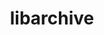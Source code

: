 ---
title: "libarchive"
layout: cache
categories: [package, develop]
meta: {"compilers": ["cce@18.0.0", "gcc@10.5.0", "gcc@11.1.0", "gcc@11.4.0", "gcc@12.4.0", "gcc@13.3.0", "gcc@7.5.0", "intel-oneapi-compilers@2024.1.0", "intel-oneapi-compilers@2025.1.0"], "num_specs": 108, "num_specs_by_stack": {"aws-pcluster-neoverse_v1": 9, "aws-pcluster-x86_64_v4": 18, "data-vis-sdk": 8, "developer-tools-aarch64-linux-gnu": 7, "developer-tools-x86_64_v3-linux-gnu": 7, "e4s": 14, "e4s-cray-rhel": 6, "e4s-neoverse-v2": 7, "e4s-oneapi": 18, "e4s-rocm-external": 7, "hep": 7, "radiuss": 7, "root": 108}, "oss": ["amzn2", "centos7", "rhel8", "ubuntu18.04", "ubuntu20.04", "ubuntu22.04"], "platforms": ["linux"], "stacks": ["aws-pcluster-neoverse_v1", "aws-pcluster-x86_64_v4", "data-vis-sdk", "developer-tools-aarch64-linux-gnu", "developer-tools-x86_64_v3-linux-gnu", "e4s", "e4s-cray-rhel", "e4s-neoverse-v2", "e4s-oneapi", "e4s-rocm-external", "hep", "radiuss", "root"], "targets": ["aarch64", "neoverse_v1", "neoverse_v2", "x86_64_v3", "x86_64_v4"], "versions": ["3.7.9"]}
spec_details: [{"compiler": "gcc@12.4.0", "hash": "223ijpo3xqlopwo7wady2zq7wz5f32jd", "os": "amzn2", "platform": "linux", "size": "-", "stacks": ["aws-pcluster-neoverse_v1", "root"], "target": "neoverse_v1", "variants": ["build_system=autotools", "compression:=bz2lib,lz4,lzma,lzo2,zlib,zstd", "crypto=openssl", "+iconv", "libs:=shared,static", "programs:=none", "xar=libxml2"], "versions": ["3.7.9"]}, {"compiler": "gcc@10.5.0", "hash": "2ocrg6ng77d5pmcrmeq7lzzcm6pm4l2p", "os": "centos7", "platform": "linux", "size": "-", "stacks": ["developer-tools-x86_64_v3-linux-gnu", "root"], "target": "x86_64_v3", "variants": ["build_system=autotools", "compression:=bz2lib,lz4,lzma,lzo2,zlib,zstd", "crypto=openssl", "~iconv", "libs:=shared,static", "programs:=none", "xar=libxml2"], "versions": ["3.7.9"]}, {"compiler": "intel-oneapi-compilers@2025.1.0", "hash": "45omjyb2mjpbkyu7wgw5aixz6737gfe6", "os": "ubuntu22.04", "platform": "linux", "size": "-", "stacks": ["e4s-oneapi", "root"], "target": "x86_64_v3", "variants": ["build_system=autotools", "compression:=bz2lib,lz4,lzma,lzo2,zlib,zstd", "crypto=openssl", "+iconv", "libs:=shared,static", "programs:=none", "xar=libxml2"], "versions": ["3.7.9"]}, {"compiler": "gcc@7.5.0", "hash": "4bewihf352naag4ddtjxelcmvtkcs3vb", "os": "ubuntu18.04", "platform": "linux", "size": "-", "stacks": ["radiuss", "root"], "target": "x86_64_v3", "variants": ["build_system=autotools", "compression:=bz2lib,lz4,lzma,lzo2,zlib,zstd", "crypto=openssl", "+iconv", "libs:=shared,static", "programs:=none", "xar=libxml2"], "versions": ["3.7.9"]}, {"compiler": "gcc@13.3.0", "hash": "4bf2sadjy4ilcbfaqnd4zcpafkrylxcd", "os": "rhel8", "platform": "linux", "size": "-", "stacks": ["developer-tools-aarch64-linux-gnu", "root"], "target": "aarch64", "variants": ["build_system=autotools", "compression:=bz2lib,lz4,lzma,lzo2,zlib,zstd", "crypto=openssl", "~iconv", "libs:=shared,static", "programs:=none", "xar=libxml2"], "versions": ["3.7.9"]}, {"compiler": "gcc@12.4.0", "hash": "4hdrmpwjlmvdlphhqfgyb7pcyuqzarwr", "os": "amzn2", "platform": "linux", "size": "-", "stacks": ["aws-pcluster-neoverse_v1", "root"], "target": "neoverse_v1", "variants": ["build_system=autotools", "compression:=bz2lib,lz4,lzma,lzo2,zlib,zstd", "crypto=openssl", "+iconv", "libs:=shared,static", "programs:=none", "xar=libxml2"], "versions": ["3.7.9"]}, {"compiler": "cce@18.0.0", "hash": "4qfec26bxfsvvinjhm6gsnnnqh2rriwo", "os": "rhel8", "platform": "linux", "size": "-", "stacks": ["e4s-cray-rhel", "root"], "target": "x86_64_v3", "variants": ["build_system=autotools", "compression:=bz2lib,lz4,lzma,lzo2,zlib,zstd", "crypto=openssl", "+iconv", "libs:=shared,static", "programs:=none", "xar=libxml2"], "versions": ["3.7.9"]}, {"compiler": "intel-oneapi-compilers@2025.1.0", "hash": "53f3a2wvcymbyoynrqtacemzeb6hsrur", "os": "ubuntu22.04", "platform": "linux", "size": "-", "stacks": ["e4s-oneapi", "root"], "target": "x86_64_v3", "variants": ["build_system=autotools", "compression:=bz2lib,lz4,lzma,lzo2,zlib,zstd", "crypto=openssl", "+iconv", "libs:=shared,static", "programs:=none", "xar=libxml2"], "versions": ["3.7.9"]}, {"compiler": "cce@18.0.0", "hash": "5toutft5pvuhwvtrlyb7hgilue5yh4nl", "os": "rhel8", "platform": "linux", "size": "-", "stacks": ["e4s-cray-rhel", "root"], "target": "x86_64_v3", "variants": ["build_system=autotools", "compression:=bz2lib,lz4,lzma,lzo2,zlib,zstd", "crypto=openssl", "+iconv", "libs:=shared,static", "programs:=none", "xar=libxml2"], "versions": ["3.7.9"]}, {"compiler": "intel-oneapi-compilers@2025.1.0", "hash": "6a7w7yfpv2tqavnd7tg5qxruqs3rxpkf", "os": "ubuntu22.04", "platform": "linux", "size": "-", "stacks": ["e4s-oneapi", "root"], "target": "x86_64_v3", "variants": ["build_system=autotools", "compression:=bz2lib,lz4,lzma,lzo2,zlib,zstd", "crypto=openssl", "+iconv", "libs:=shared,static", "programs:=none", "xar=libxml2"], "versions": ["3.7.9"]}, {"compiler": "gcc@11.1.0", "hash": "6ccmemhu2ilf2qg76nwwktgmxism5ita", "os": "ubuntu20.04", "platform": "linux", "size": "-", "stacks": ["data-vis-sdk", "root"], "target": "x86_64_v3", "variants": ["build_system=autotools", "compression:=bz2lib,lzma,zlib,zstd", "crypto=openssl", "+iconv", "libs:=shared,static", "programs:=none", "xar=expat"], "versions": ["3.7.9"]}, {"compiler": "gcc@11.4.0", "hash": "6do6bndnh7boulqozz62tusm36ftlrdm", "os": "ubuntu22.04", "platform": "linux", "size": "-", "stacks": ["e4s", "root"], "target": "x86_64_v3", "variants": ["build_system=autotools", "compression:=bz2lib,lz4,lzma,lzo2,zlib,zstd", "crypto=openssl", "+iconv", "libs:=shared,static", "programs:=none", "xar=libxml2"], "versions": ["3.7.9"]}, {"compiler": "gcc@13.3.0", "hash": "6guflyrid6ppya3mvb4xr6wftxvdxnbj", "os": "rhel8", "platform": "linux", "size": "-", "stacks": ["developer-tools-aarch64-linux-gnu", "root"], "target": "aarch64", "variants": ["build_system=autotools", "compression:=bz2lib,lz4,lzma,lzo2,zlib,zstd", "crypto=openssl", "~iconv", "libs:=shared,static", "programs:=none", "xar=libxml2"], "versions": ["3.7.9"]}, {"compiler": "intel-oneapi-compilers@2025.1.0", "hash": "6w7blxafmq4m6eaq2yljdmjfnf43vcsw", "os": "ubuntu22.04", "platform": "linux", "size": "-", "stacks": ["e4s-oneapi", "root"], "target": "x86_64_v3", "variants": ["build_system=autotools", "compression:=bz2lib,lz4,lzma,lzo2,zlib,zstd", "crypto=openssl", "+iconv", "libs:=shared,static", "programs:=none", "xar=libxml2"], "versions": ["3.7.9"]}, {"compiler": "gcc@7.5.0", "hash": "76qfjgxwcrksaxexm6wq2aksouuz4c2d", "os": "ubuntu18.04", "platform": "linux", "size": "-", "stacks": ["radiuss", "root"], "target": "x86_64_v3", "variants": ["build_system=autotools", "compression:=bz2lib,lz4,lzma,lzo2,zlib,zstd", "crypto=openssl", "+iconv", "libs:=shared,static", "programs:=none", "xar=libxml2"], "versions": ["3.7.9"]}, {"compiler": "gcc@11.4.0", "hash": "7scvid37xyxzggu2w3heqdtq5ui45erl", "os": "ubuntu22.04", "platform": "linux", "size": "-", "stacks": ["e4s-neoverse-v2", "root"], "target": "neoverse_v2", "variants": ["build_system=autotools", "compression:=bz2lib,lz4,lzma,lzo2,zlib,zstd", "crypto=openssl", "+iconv", "libs:=shared,static", "programs:=none", "xar=libxml2"], "versions": ["3.7.9"]}, {"compiler": "gcc@11.4.0", "hash": "7sy5x3pnxlgo7kx6h37mzrkvqn2kre52", "os": "ubuntu22.04", "platform": "linux", "size": "-", "stacks": ["e4s", "e4s-rocm-external", "root"], "target": "x86_64_v3", "variants": ["build_system=autotools", "compression:=bz2lib,lz4,lzma,lzo2,zlib,zstd", "crypto=openssl", "+iconv", "libs:=shared,static", "programs:=none", "xar=libxml2"], "versions": ["3.7.9"]}, {"compiler": "cce@18.0.0", "hash": "7tcxyy7mlc3nzfgmjert6cfqkq3zcpn4", "os": "rhel8", "platform": "linux", "size": "-", "stacks": ["e4s-cray-rhel", "root"], "target": "x86_64_v3", "variants": ["build_system=autotools", "compression:=bz2lib,lz4,lzma,lzo2,zlib,zstd", "crypto=openssl", "+iconv", "libs:=shared,static", "programs:=none", "xar=libxml2"], "versions": ["3.7.9"]}, {"compiler": "gcc@11.1.0", "hash": "7tjbubr3alq5dvuur3g5izbeq7uopq2f", "os": "ubuntu20.04", "platform": "linux", "size": "-", "stacks": ["data-vis-sdk", "root"], "target": "x86_64_v3", "variants": ["build_system=autotools", "compression:=bz2lib,lzma,zlib,zstd", "crypto=openssl", "+iconv", "libs:=shared,static", "programs:=none", "xar=expat"], "versions": ["3.7.9"]}, {"compiler": "intel-oneapi-compilers@2024.1.0", "hash": "7vx55ndn6v7u5lx67waf7fngsfyroimt", "os": "amzn2", "platform": "linux", "size": "-", "stacks": ["aws-pcluster-x86_64_v4", "root"], "target": "x86_64_v3", "variants": ["build_system=autotools", "compression:=bz2lib,lz4,lzma,lzo2,zlib,zstd", "crypto=openssl", "+iconv", "libs:=shared,static", "programs:=none", "xar=libxml2"], "versions": ["3.7.9"]}, {"compiler": "gcc@11.4.0", "hash": "a4oagvxkyvlpglxr5c73xelwimfmkhx2", "os": "ubuntu22.04", "platform": "linux", "size": "-", "stacks": ["hep", "root"], "target": "x86_64_v3", "variants": ["build_system=autotools", "compression:=bz2lib,lz4,lzma,lzo2,zlib,zstd", "crypto=openssl", "~iconv", "libs:=shared,static", "programs:=none", "xar=libxml2"], "versions": ["3.7.9"]}, {"compiler": "gcc@13.3.0", "hash": "akgagumids5cllkeucjsjcpjy7fpaphg", "os": "rhel8", "platform": "linux", "size": "-", "stacks": ["developer-tools-aarch64-linux-gnu", "root"], "target": "aarch64", "variants": ["build_system=autotools", "compression:=bz2lib,lz4,lzma,lzo2,zlib,zstd", "crypto=openssl", "~iconv", "libs:=shared,static", "programs:=none", "xar=libxml2"], "versions": ["3.7.9"]}, {"compiler": "gcc@11.4.0", "hash": "au65iqxbl4uxtjcykub7dtfv752stxvc", "os": "ubuntu22.04", "platform": "linux", "size": "-", "stacks": ["e4s-neoverse-v2", "root"], "target": "neoverse_v2", "variants": ["build_system=autotools", "compression:=bz2lib,lz4,lzma,lzo2,zlib,zstd", "crypto=openssl", "+iconv", "libs:=shared,static", "programs:=none", "xar=libxml2"], "versions": ["3.7.9"]}, {"compiler": "gcc@11.4.0", "hash": "aupu4dfsua2lx7jfk6e5cyujduv4lksa", "os": "ubuntu22.04", "platform": "linux", "size": "-", "stacks": ["e4s-neoverse-v2", "root"], "target": "neoverse_v2", "variants": ["build_system=autotools", "compression:=bz2lib,lz4,lzma,lzo2,zlib,zstd", "crypto=openssl", "+iconv", "libs:=shared,static", "programs:=none", "xar=libxml2"], "versions": ["3.7.9"]}, {"compiler": "gcc@11.4.0", "hash": "bewfrbhmjfz7zx7whx5ncekcrelqu4pq", "os": "ubuntu22.04", "platform": "linux", "size": "-", "stacks": ["e4s-neoverse-v2", "root"], "target": "neoverse_v2", "variants": ["build_system=autotools", "compression:=bz2lib,lz4,lzma,lzo2,zlib,zstd", "crypto=openssl", "+iconv", "libs:=shared,static", "programs:=none", "xar=libxml2"], "versions": ["3.7.9"]}, {"compiler": "gcc@7.5.0", "hash": "bfzolbvjfpz4jqf4b2iy523rafzl35kk", "os": "ubuntu18.04", "platform": "linux", "size": "-", "stacks": ["radiuss", "root"], "target": "x86_64_v3", "variants": ["build_system=autotools", "compression:=bz2lib,lz4,lzma,lzo2,zlib,zstd", "crypto=openssl", "+iconv", "libs:=shared,static", "programs:=none", "xar=libxml2"], "versions": ["3.7.9"]}, {"compiler": "intel-oneapi-compilers@2025.1.0", "hash": "bseh3mbbscltfmdzydjaklrkjcrmetkf", "os": "ubuntu22.04", "platform": "linux", "size": "-", "stacks": ["e4s-oneapi", "root"], "target": "x86_64_v3", "variants": ["build_system=autotools", "compression:=bz2lib,lz4,lzma,lzo2,zlib,zstd", "crypto=openssl", "+iconv", "libs:=shared,static", "programs:=none", "xar=libxml2"], "versions": ["3.7.9"]}, {"compiler": "gcc@11.4.0", "hash": "cdwmmm2dhmnhocbvt5p3au2kmmn6jh3v", "os": "ubuntu22.04", "platform": "linux", "size": "-", "stacks": ["e4s", "root"], "target": "x86_64_v3", "variants": ["build_system=autotools", "compression:=bz2lib,lz4,lzma,lzo2,zlib,zstd", "crypto=openssl", "+iconv", "libs:=shared,static", "programs:=none", "xar=libxml2"], "versions": ["3.7.9"]}, {"compiler": "gcc@12.4.0", "hash": "cfp36kddgm2huxe52puk3pj6ignglcsg", "os": "amzn2", "platform": "linux", "size": "-", "stacks": ["aws-pcluster-neoverse_v1", "root"], "target": "neoverse_v1", "variants": ["build_system=autotools", "compression:=bz2lib,lz4,lzma,lzo2,zlib,zstd", "crypto=openssl", "+iconv", "libs:=shared,static", "programs:=none", "xar=libxml2"], "versions": ["3.7.9"]}, {"compiler": "gcc@13.3.0", "hash": "cmxfkytaj2y7ryvvkbrqasypp6j7mxza", "os": "rhel8", "platform": "linux", "size": "-", "stacks": ["developer-tools-aarch64-linux-gnu", "root"], "target": "aarch64", "variants": ["build_system=autotools", "compression:=bz2lib,lz4,lzma,lzo2,zlib,zstd", "crypto=openssl", "~iconv", "libs:=shared,static", "programs:=none", "xar=libxml2"], "versions": ["3.7.9"]}, {"compiler": "gcc@10.5.0", "hash": "cpmfhc7za32755g5uudw25ekgm7odn73", "os": "centos7", "platform": "linux", "size": "-", "stacks": ["developer-tools-x86_64_v3-linux-gnu", "root"], "target": "x86_64_v3", "variants": ["build_system=autotools", "compression:=bz2lib,lz4,lzma,lzo2,zlib,zstd", "crypto=openssl", "~iconv", "libs:=shared,static", "programs:=none", "xar=libxml2"], "versions": ["3.7.9"]}, {"compiler": "gcc@11.4.0", "hash": "dp7auxp6l22hueirpdkbduophktnazte", "os": "ubuntu22.04", "platform": "linux", "size": "-", "stacks": ["e4s-neoverse-v2", "root"], "target": "neoverse_v2", "variants": ["build_system=autotools", "compression:=bz2lib,lz4,lzma,lzo2,zlib,zstd", "crypto=openssl", "+iconv", "libs:=shared,static", "programs:=none", "xar=libxml2"], "versions": ["3.7.9"]}, {"compiler": "gcc@11.4.0", "hash": "e6cznysv3vom6zmzfyqsmx2hpud7dsbu", "os": "ubuntu22.04", "platform": "linux", "size": "-", "stacks": ["e4s", "root"], "target": "x86_64_v3", "variants": ["build_system=autotools", "compression:=bz2lib,lz4,lzma,lzo2,zlib,zstd", "crypto=openssl", "+iconv", "libs:=shared,static", "programs:=none", "xar=libxml2"], "versions": ["3.7.9"]}, {"compiler": "intel-oneapi-compilers@2024.1.0", "hash": "eeubqs2m7metkbyu6x7nyn2xoukyor5x", "os": "amzn2", "platform": "linux", "size": "-", "stacks": ["aws-pcluster-x86_64_v4", "root"], "target": "x86_64_v4", "variants": ["build_system=autotools", "compression:=bz2lib,lz4,lzma,lzo2,zlib,zstd", "crypto=openssl", "+iconv", "libs:=shared,static", "programs:=none", "xar=libxml2"], "versions": ["3.7.9"]}, {"compiler": "intel-oneapi-compilers@2024.1.0", "hash": "ef7rxpuc3qecggqzt2trp353qh7nqxnm", "os": "amzn2", "platform": "linux", "size": "-", "stacks": ["aws-pcluster-x86_64_v4", "root"], "target": "x86_64_v3", "variants": ["build_system=autotools", "compression:=bz2lib,lz4,lzma,lzo2,zlib,zstd", "crypto=openssl", "+iconv", "libs:=shared,static", "programs:=none", "xar=libxml2"], "versions": ["3.7.9"]}, {"compiler": "gcc@12.4.0", "hash": "etzf6l2xzaoqf4h6ljj6bnuqrmr443e4", "os": "amzn2", "platform": "linux", "size": "-", "stacks": ["aws-pcluster-neoverse_v1", "root"], "target": "neoverse_v1", "variants": ["build_system=autotools", "compression:=bz2lib,lz4,lzma,lzo2,zlib,zstd", "crypto=openssl", "+iconv", "libs:=shared,static", "programs:=none", "xar=libxml2"], "versions": ["3.7.9"]}, {"compiler": "gcc@11.4.0", "hash": "fkb6pgedo62tjvu3bbv3fbzw54xh3lms", "os": "ubuntu22.04", "platform": "linux", "size": "-", "stacks": ["e4s", "e4s-rocm-external", "root"], "target": "x86_64_v3", "variants": ["build_system=autotools", "compression:=bz2lib,lz4,lzma,lzo2,zlib,zstd", "crypto=openssl", "+iconv", "libs:=shared,static", "programs:=none", "xar=libxml2"], "versions": ["3.7.9"]}, {"compiler": "intel-oneapi-compilers@2025.1.0", "hash": "formx3sywkp5bwahd6httzlc56ahrr7e", "os": "ubuntu22.04", "platform": "linux", "size": "-", "stacks": ["e4s-oneapi", "root"], "target": "x86_64_v3", "variants": ["build_system=autotools", "compression:=bz2lib,lz4,lzma,lzo2,zlib,zstd", "crypto=openssl", "+iconv", "libs:=shared,static", "programs:=none", "xar=libxml2"], "versions": ["3.7.9"]}, {"compiler": "gcc@11.4.0", "hash": "g3yvue2esqecpmypzhapk4vjlfh6taov", "os": "ubuntu22.04", "platform": "linux", "size": "-", "stacks": ["hep", "root"], "target": "x86_64_v3", "variants": ["build_system=autotools", "compression:=bz2lib,lz4,lzma,lzo2,zlib,zstd", "crypto=openssl", "~iconv", "libs:=shared,static", "programs:=none", "xar=libxml2"], "versions": ["3.7.9"]}, {"compiler": "intel-oneapi-compilers@2024.1.0", "hash": "gabcaioclypq5kfb7xitcuqa5t2m7cv6", "os": "amzn2", "platform": "linux", "size": "-", "stacks": ["aws-pcluster-x86_64_v4", "root"], "target": "x86_64_v3", "variants": ["build_system=autotools", "compression:=bz2lib,lz4,lzma,lzo2,zlib,zstd", "crypto=openssl", "+iconv", "libs:=shared,static", "programs:=none", "xar=libxml2"], "versions": ["3.7.9"]}, {"compiler": "cce@18.0.0", "hash": "gayyxk2yyzurh6oasv2oh2iyx3bys56r", "os": "rhel8", "platform": "linux", "size": "-", "stacks": ["e4s-cray-rhel", "root"], "target": "x86_64_v3", "variants": ["build_system=autotools", "compression:=bz2lib,lz4,lzma,lzo2,zlib,zstd", "crypto=openssl", "+iconv", "libs:=shared,static", "programs:=none", "xar=libxml2"], "versions": ["3.7.9"]}, {"compiler": "intel-oneapi-compilers@2025.1.0", "hash": "gdhxu243qwuwzjgqhc67lclf64svprd2", "os": "ubuntu22.04", "platform": "linux", "size": "-", "stacks": ["e4s-oneapi", "root"], "target": "x86_64_v3", "variants": ["build_system=autotools", "compression:=bz2lib,lz4,lzma,lzo2,zlib,zstd", "crypto=openssl", "+iconv", "libs:=shared,static", "programs:=none", "xar=libxml2"], "versions": ["3.7.9"]}, {"compiler": "gcc@11.4.0", "hash": "gfo7mjdm5vgaqli2wg777qcppqvj3rtb", "os": "ubuntu22.04", "platform": "linux", "size": "-", "stacks": ["e4s", "e4s-rocm-external", "root"], "target": "x86_64_v3", "variants": ["build_system=autotools", "compression:=bz2lib,lz4,lzma,lzo2,zlib,zstd", "crypto=openssl", "+iconv", "libs:=shared,static", "programs:=none", "xar=libxml2"], "versions": ["3.7.9"]}, {"compiler": "gcc@10.5.0", "hash": "gg745vwaa7xjz6vdcws47mgesttsgvhd", "os": "centos7", "platform": "linux", "size": "-", "stacks": ["developer-tools-x86_64_v3-linux-gnu", "root"], "target": "x86_64_v3", "variants": ["build_system=autotools", "compression:=bz2lib,lz4,lzma,lzo2,zlib,zstd", "crypto=openssl", "~iconv", "libs:=shared,static", "programs:=none", "xar=libxml2"], "versions": ["3.7.9"]}, {"compiler": "intel-oneapi-compilers@2025.1.0", "hash": "gjudznb3jrzzy7hgs6xz4f6zbkhui7o4", "os": "ubuntu22.04", "platform": "linux", "size": "-", "stacks": ["e4s-oneapi", "root"], "target": "x86_64_v3", "variants": ["build_system=autotools", "compression:=bz2lib,lz4,lzma,lzo2,zlib,zstd", "crypto=openssl", "+iconv", "libs:=shared,static", "programs:=none", "xar=libxml2"], "versions": ["3.7.9"]}, {"compiler": "intel-oneapi-compilers@2024.1.0", "hash": "hzt5k7xbdfdql7fmy6qjfarsvekfpmk7", "os": "amzn2", "platform": "linux", "size": "-", "stacks": ["aws-pcluster-x86_64_v4", "root"], "target": "x86_64_v4", "variants": ["build_system=autotools", "compression:=bz2lib,lz4,lzma,lzo2,zlib,zstd", "crypto=openssl", "+iconv", "libs:=shared,static", "programs:=none", "xar=libxml2"], "versions": ["3.7.9"]}, {"compiler": "gcc@11.4.0", "hash": "i2w4qg7lrxc6uewyahrq6nzppnwhkffo", "os": "ubuntu22.04", "platform": "linux", "size": "-", "stacks": ["hep", "root"], "target": "x86_64_v3", "variants": ["build_system=autotools", "compression:=bz2lib,lz4,lzma,lzo2,zlib,zstd", "crypto=openssl", "~iconv", "libs:=shared,static", "programs:=none", "xar=libxml2"], "versions": ["3.7.9"]}, {"compiler": "gcc@11.4.0", "hash": "ifwhkxusdc6dn4k5zlyq2zbusezyskpa", "os": "ubuntu22.04", "platform": "linux", "size": "-", "stacks": ["e4s-neoverse-v2", "root"], "target": "neoverse_v2", "variants": ["build_system=autotools", "compression:=bz2lib,lz4,lzma,lzo2,zlib,zstd", "crypto=openssl", "+iconv", "libs:=shared,static", "programs:=none", "xar=libxml2"], "versions": ["3.7.9"]}, {"compiler": "intel-oneapi-compilers@2025.1.0", "hash": "inpfnq66jmdho522dbphetsk3xcb72ys", "os": "ubuntu22.04", "platform": "linux", "size": "-", "stacks": ["e4s-oneapi", "root"], "target": "x86_64_v3", "variants": ["build_system=autotools", "compression:=bz2lib,lz4,lzma,lzo2,zlib,zstd", "crypto=openssl", "+iconv", "libs:=shared,static", "programs:=none", "xar=libxml2"], "versions": ["3.7.9"]}, {"compiler": "gcc@11.1.0", "hash": "ioluokxkvini4my2r24i5dqpwlqucahy", "os": "ubuntu20.04", "platform": "linux", "size": "-", "stacks": ["data-vis-sdk", "root"], "target": "x86_64_v3", "variants": ["build_system=autotools", "compression:=bz2lib,lz4,lzma,zlib,zstd", "crypto=openssl", "+iconv", "libs:=shared,static", "programs:=none", "xar=expat"], "versions": ["3.7.9"]}, {"compiler": "intel-oneapi-compilers@2024.1.0", "hash": "izme7t4vl6ygmhzy4j6wnrwcw73kpoga", "os": "amzn2", "platform": "linux", "size": "-", "stacks": ["aws-pcluster-x86_64_v4", "root"], "target": "x86_64_v3", "variants": ["build_system=autotools", "compression:=bz2lib,lz4,lzma,lzo2,zlib,zstd", "crypto=openssl", "+iconv", "libs:=shared,static", "programs:=none", "xar=libxml2"], "versions": ["3.7.9"]}, {"compiler": "gcc@10.5.0", "hash": "j3bc4llcrimyepgkzu3sm6b4tekqtzkb", "os": "centos7", "platform": "linux", "size": "-", "stacks": ["developer-tools-x86_64_v3-linux-gnu", "root"], "target": "x86_64_v3", "variants": ["build_system=autotools", "compression:=bz2lib,lz4,lzma,lzo2,zlib,zstd", "crypto=openssl", "~iconv", "libs:=shared,static", "programs:=none", "xar=libxml2"], "versions": ["3.7.9"]}, {"compiler": "gcc@11.4.0", "hash": "jbhljccxyx62525va7xgsa2agpgg65pl", "os": "ubuntu22.04", "platform": "linux", "size": "-", "stacks": ["hep", "root"], "target": "x86_64_v3", "variants": ["build_system=autotools", "compression:=bz2lib,lz4,lzma,lzo2,zlib,zstd", "crypto=openssl", "~iconv", "libs:=shared,static", "programs:=none", "xar=libxml2"], "versions": ["3.7.9"]}, {"compiler": "intel-oneapi-compilers@2024.1.0", "hash": "jdxpdteipj4zzs6jvbi3whivxe5vrc53", "os": "amzn2", "platform": "linux", "size": "-", "stacks": ["aws-pcluster-x86_64_v4", "root"], "target": "x86_64_v4", "variants": ["build_system=autotools", "compression:=bz2lib,lz4,lzma,lzo2,zlib,zstd", "crypto=openssl", "+iconv", "libs:=shared,static", "programs:=none", "xar=libxml2"], "versions": ["3.7.9"]}, {"compiler": "cce@18.0.0", "hash": "klm3i7jjym5ottbuo4l2lw35l4u7qzzn", "os": "rhel8", "platform": "linux", "size": "-", "stacks": ["e4s-cray-rhel", "root"], "target": "x86_64_v3", "variants": ["build_system=autotools", "compression:=bz2lib,lz4,lzma,lzo2,zlib,zstd", "crypto=openssl", "+iconv", "libs:=shared,static", "programs:=none", "xar=libxml2"], "versions": ["3.7.9"]}, {"compiler": "gcc@11.1.0", "hash": "ksrm53pp6fyxx62snfb5uv22z64nkaqh", "os": "ubuntu20.04", "platform": "linux", "size": "-", "stacks": ["data-vis-sdk", "root"], "target": "x86_64_v3", "variants": ["build_system=autotools", "compression:=bz2lib,lzma,zlib,zstd", "crypto=openssl", "+iconv", "libs:=shared,static", "programs:=none", "xar=expat"], "versions": ["3.7.9"]}, {"compiler": "gcc@11.4.0", "hash": "kxsxbbepoqgiz6hcz4isc4emq2r2crwj", "os": "ubuntu22.04", "platform": "linux", "size": "-", "stacks": ["e4s", "e4s-rocm-external", "root"], "target": "x86_64_v3", "variants": ["build_system=autotools", "compression:=bz2lib,lz4,lzma,lzo2,zlib,zstd", "crypto=openssl", "+iconv", "libs:=shared,static", "programs:=none", "xar=libxml2"], "versions": ["3.7.9"]}, {"compiler": "intel-oneapi-compilers@2025.1.0", "hash": "la4vldpi7ibwdoai423we7qtknbwbvuu", "os": "ubuntu22.04", "platform": "linux", "size": "-", "stacks": ["e4s-oneapi", "root"], "target": "x86_64_v3", "variants": ["build_system=autotools", "compression:=bz2lib,lz4,lzma,lzo2,zlib,zstd", "crypto=openssl", "+iconv", "libs:=shared,static", "programs:=none", "xar=libxml2"], "versions": ["3.7.9"]}, {"compiler": "intel-oneapi-compilers@2025.1.0", "hash": "lbipq5f4cg2nl7noikeusgmostp2jt7m", "os": "ubuntu22.04", "platform": "linux", "size": "-", "stacks": ["e4s-oneapi", "root"], "target": "x86_64_v3", "variants": ["build_system=autotools", "compression:=bz2lib,lz4,lzma,lzo2,zlib,zstd", "crypto=openssl", "+iconv", "libs:=shared,static", "programs:=none", "xar=libxml2"], "versions": ["3.7.9"]}, {"compiler": "gcc@11.4.0", "hash": "ldcoxjbb5deohnlnly4kwkjyz4fan7vo", "os": "ubuntu22.04", "platform": "linux", "size": "-", "stacks": ["hep", "root"], "target": "x86_64_v3", "variants": ["build_system=autotools", "compression:=bz2lib,lz4,lzma,lzo2,zlib,zstd", "crypto=openssl", "~iconv", "libs:=shared,static", "programs:=none", "xar=libxml2"], "versions": ["3.7.9"]}, {"compiler": "gcc@11.4.0", "hash": "ldfulia2dtxjv3uouabuohi7yydm6sor", "os": "ubuntu22.04", "platform": "linux", "size": "-", "stacks": ["hep", "root"], "target": "x86_64_v3", "variants": ["build_system=autotools", "compression:=bz2lib,lz4,lzma,lzo2,zlib,zstd", "crypto=openssl", "~iconv", "libs:=shared,static", "programs:=none", "xar=libxml2"], "versions": ["3.7.9"]}, {"compiler": "gcc@10.5.0", "hash": "liymfhjotp45mpauix5dxt2x7zotnvfk", "os": "centos7", "platform": "linux", "size": "-", "stacks": ["developer-tools-x86_64_v3-linux-gnu", "root"], "target": "x86_64_v3", "variants": ["build_system=autotools", "compression:=bz2lib,lz4,lzma,lzo2,zlib,zstd", "crypto=openssl", "~iconv", "libs:=shared,static", "programs:=none", "xar=libxml2"], "versions": ["3.7.9"]}, {"compiler": "intel-oneapi-compilers@2024.1.0", "hash": "lk3k42ozby3qqec2di5q6zxsrstv7ujn", "os": "amzn2", "platform": "linux", "size": "-", "stacks": ["aws-pcluster-x86_64_v4", "root"], "target": "x86_64_v3", "variants": ["build_system=autotools", "compression:=bz2lib,lz4,lzma,lzo2,zlib,zstd", "crypto=openssl", "+iconv", "libs:=shared,static", "programs:=none", "xar=libxml2"], "versions": ["3.7.9"]}, {"compiler": "gcc@11.4.0", "hash": "lkrsnabkx4jyfinnw37s4tkuuadomd3t", "os": "ubuntu22.04", "platform": "linux", "size": "-", "stacks": ["e4s", "root"], "target": "x86_64_v3", "variants": ["build_system=autotools", "compression:=bz2lib,lz4,lzma,lzo2,zlib,zstd", "crypto=openssl", "+iconv", "libs:=shared,static", "programs:=none", "xar=libxml2"], "versions": ["3.7.9"]}, {"compiler": "gcc@11.1.0", "hash": "mn55p5thlronzhw632otblpcf7x6an6l", "os": "ubuntu20.04", "platform": "linux", "size": "-", "stacks": ["data-vis-sdk", "root"], "target": "x86_64_v3", "variants": ["build_system=autotools", "compression:=bz2lib,lzma,zlib,zstd", "crypto=openssl", "+iconv", "libs:=shared,static", "programs:=none", "xar=expat"], "versions": ["3.7.9"]}, {"compiler": "intel-oneapi-compilers@2024.1.0", "hash": "msw264gohqal2atqxf2c6sm47enuv7fz", "os": "amzn2", "platform": "linux", "size": "-", "stacks": ["aws-pcluster-x86_64_v4", "root"], "target": "x86_64_v4", "variants": ["build_system=autotools", "compression:=bz2lib,lz4,lzma,lzo2,zlib,zstd", "crypto=openssl", "+iconv", "libs:=shared,static", "programs:=none", "xar=libxml2"], "versions": ["3.7.9"]}, {"compiler": "intel-oneapi-compilers@2025.1.0", "hash": "mtpjvljbz4lasfgqmjpw5xr77cerxyq7", "os": "ubuntu22.04", "platform": "linux", "size": "-", "stacks": ["e4s-oneapi", "root"], "target": "x86_64_v3", "variants": ["build_system=autotools", "compression:=bz2lib,lz4,lzma,lzo2,zlib,zstd", "crypto=openssl", "+iconv", "libs:=shared,static", "programs:=none", "xar=libxml2"], "versions": ["3.7.9"]}, {"compiler": "cce@18.0.0", "hash": "nntxekul2nk5zd46bijgohk3svlww4fr", "os": "rhel8", "platform": "linux", "size": "-", "stacks": ["e4s-cray-rhel", "root"], "target": "x86_64_v3", "variants": ["build_system=autotools", "compression:=bz2lib,lz4,lzma,lzo2,zlib,zstd", "crypto=openssl", "+iconv", "libs:=shared,static", "programs:=none", "xar=libxml2"], "versions": ["3.7.9"]}, {"compiler": "gcc@13.3.0", "hash": "nufghfiojaw3ukejmcjacy4qufcmr6bh", "os": "rhel8", "platform": "linux", "size": "-", "stacks": ["developer-tools-aarch64-linux-gnu", "root"], "target": "aarch64", "variants": ["build_system=autotools", "compression:=bz2lib,lz4,lzma,lzo2,zlib,zstd", "crypto=openssl", "~iconv", "libs:=shared,static", "programs:=none", "xar=libxml2"], "versions": ["3.7.9"]}, {"compiler": "intel-oneapi-compilers@2024.1.0", "hash": "nxzreb4myumskqgpnmkansaluwol5v5t", "os": "amzn2", "platform": "linux", "size": "-", "stacks": ["aws-pcluster-x86_64_v4", "root"], "target": "x86_64_v4", "variants": ["build_system=autotools", "compression:=bz2lib,lz4,lzma,lzo2,zlib,zstd", "crypto=openssl", "+iconv", "libs:=shared,static", "programs:=none", "xar=libxml2"], "versions": ["3.7.9"]}, {"compiler": "gcc@10.5.0", "hash": "oky6kfa6sqgng7vqly2vv4zmn75aatl6", "os": "centos7", "platform": "linux", "size": "-", "stacks": ["developer-tools-x86_64_v3-linux-gnu", "root"], "target": "x86_64_v3", "variants": ["build_system=autotools", "compression:=bz2lib,lz4,lzma,lzo2,zlib,zstd", "crypto=openssl", "~iconv", "libs:=shared,static", "programs:=none", "xar=libxml2"], "versions": ["3.7.9"]}, {"compiler": "gcc@11.4.0", "hash": "oms3cbwbcb37vyoob3zxjp5kuj5ym226", "os": "ubuntu22.04", "platform": "linux", "size": "-", "stacks": ["e4s", "e4s-rocm-external", "root"], "target": "x86_64_v3", "variants": ["build_system=autotools", "compression:=bz2lib,lz4,lzma,lzo2,zlib,zstd", "crypto=openssl", "+iconv", "libs:=shared,static", "programs:=none", "xar=libxml2"], "versions": ["3.7.9"]}, {"compiler": "gcc@11.4.0", "hash": "orq5rsh67aauik2sbklxybc6uuredgog", "os": "ubuntu22.04", "platform": "linux", "size": "-", "stacks": ["e4s", "root"], "target": "x86_64_v3", "variants": ["build_system=autotools", "compression:=bz2lib,lz4,lzma,lzo2,zlib,zstd", "crypto=openssl", "+iconv", "libs:=shared,static", "programs:=none", "xar=libxml2"], "versions": ["3.7.9"]}, {"compiler": "gcc@12.4.0", "hash": "orun5dnx66jgt3gus7iujabes7oqosw2", "os": "amzn2", "platform": "linux", "size": "-", "stacks": ["aws-pcluster-neoverse_v1", "root"], "target": "neoverse_v1", "variants": ["build_system=autotools", "compression:=bz2lib,lz4,lzma,lzo2,zlib,zstd", "crypto=openssl", "+iconv", "libs:=shared,static", "programs:=none", "xar=libxml2"], "versions": ["3.7.9"]}, {"compiler": "gcc@11.1.0", "hash": "owzo4hpf62i45wbdgz5nqxkxtk47a62s", "os": "ubuntu20.04", "platform": "linux", "size": "-", "stacks": ["data-vis-sdk", "root"], "target": "x86_64_v3", "variants": ["build_system=autotools", "compression:=bz2lib,lzma,zlib,zstd", "crypto=openssl", "+iconv", "libs:=shared,static", "programs:=none", "xar=expat"], "versions": ["3.7.9"]}, {"compiler": "gcc@7.5.0", "hash": "pee6xpnpxgejz45cftapn6eytob6zjos", "os": "ubuntu18.04", "platform": "linux", "size": "-", "stacks": ["radiuss", "root"], "target": "x86_64_v3", "variants": ["build_system=autotools", "compression:=bz2lib,lz4,lzma,lzo2,zlib,zstd", "crypto=openssl", "+iconv", "libs:=shared,static", "programs:=none", "xar=libxml2"], "versions": ["3.7.9"]}, {"compiler": "gcc@7.5.0", "hash": "pqriplkvbgkwqrcp5lqrjdxqn4pzpysa", "os": "ubuntu18.04", "platform": "linux", "size": "-", "stacks": ["radiuss", "root"], "target": "x86_64_v3", "variants": ["build_system=autotools", "compression:=bz2lib,lz4,lzma,lzo2,zlib,zstd", "crypto=openssl", "+iconv", "libs:=shared,static", "programs:=none", "xar=libxml2"], "versions": ["3.7.9"]}, {"compiler": "gcc@11.4.0", "hash": "pu4jihlwczl4e4suvbphixj2rtshca57", "os": "ubuntu22.04", "platform": "linux", "size": "-", "stacks": ["hep", "root"], "target": "x86_64_v3", "variants": ["build_system=autotools", "compression:=bz2lib,lz4,lzma,lzo2,zlib,zstd", "crypto=openssl", "~iconv", "libs:=shared,static", "programs:=none", "xar=libxml2"], "versions": ["3.7.9"]}, {"compiler": "intel-oneapi-compilers@2024.1.0", "hash": "qdxl3ezaabi3ckzoy7htzn3xdlo34fo7", "os": "amzn2", "platform": "linux", "size": "-", "stacks": ["aws-pcluster-x86_64_v4", "root"], "target": "x86_64_v3", "variants": ["build_system=autotools", "compression:=bz2lib,lz4,lzma,lzo2,zlib,zstd", "crypto=openssl", "+iconv", "libs:=shared,static", "programs:=none", "xar=libxml2"], "versions": ["3.7.9"]}, {"compiler": "gcc@13.3.0", "hash": "qm7rq6mrh5v7al2gr5t2xylj6542sd3y", "os": "rhel8", "platform": "linux", "size": "-", "stacks": ["developer-tools-aarch64-linux-gnu", "root"], "target": "aarch64", "variants": ["build_system=autotools", "compression:=bz2lib,lz4,lzma,lzo2,zlib,zstd", "crypto=openssl", "~iconv", "libs:=shared,static", "programs:=none", "xar=libxml2"], "versions": ["3.7.9"]}, {"compiler": "intel-oneapi-compilers@2025.1.0", "hash": "qxyxhvmvqwvzvky7k2foq2v6vv24x4lu", "os": "ubuntu22.04", "platform": "linux", "size": "-", "stacks": ["e4s-oneapi", "root"], "target": "x86_64_v3", "variants": ["build_system=autotools", "compression:=bz2lib,lz4,lzma,lzo2,zlib,zstd", "crypto=openssl", "+iconv", "libs:=shared,static", "programs:=none", "xar=libxml2"], "versions": ["3.7.9"]}, {"compiler": "intel-oneapi-compilers@2025.1.0", "hash": "rvazkk4v5hub3xxkfxifmdu7qpem6aqz", "os": "ubuntu22.04", "platform": "linux", "size": "-", "stacks": ["e4s-oneapi", "root"], "target": "x86_64_v3", "variants": ["build_system=autotools", "compression:=bz2lib,lz4,lzma,lzo2,zlib,zstd", "crypto=openssl", "+iconv", "libs:=shared,static", "programs:=none", "xar=libxml2"], "versions": ["3.7.9"]}, {"compiler": "gcc@12.4.0", "hash": "scs2lkjjkalpffgj4yenv7is7v3mqnmy", "os": "amzn2", "platform": "linux", "size": "-", "stacks": ["aws-pcluster-neoverse_v1", "root"], "target": "neoverse_v1", "variants": ["build_system=autotools", "compression:=bz2lib,lz4,lzma,lzo2,zlib,zstd", "crypto=openssl", "+iconv", "libs:=shared,static", "programs:=none", "xar=libxml2"], "versions": ["3.7.9"]}, {"compiler": "gcc@11.1.0", "hash": "slv6xqp3af2mypjldmf3nnwswfjcrtix", "os": "ubuntu20.04", "platform": "linux", "size": "-", "stacks": ["data-vis-sdk", "root"], "target": "x86_64_v3", "variants": ["build_system=autotools", "compression:=bz2lib,lzma,zlib,zstd", "crypto=openssl", "+iconv", "libs:=shared,static", "programs:=none", "xar=expat"], "versions": ["3.7.9"]}, {"compiler": "gcc@11.4.0", "hash": "sr4prduxlbxwq25cfkvdzktfc55u3cya", "os": "ubuntu22.04", "platform": "linux", "size": "-", "stacks": ["e4s", "root"], "target": "x86_64_v3", "variants": ["build_system=autotools", "compression:=bz2lib,lz4,lzma,lzo2,zlib,zstd", "crypto=openssl", "+iconv", "libs:=shared,static", "programs:=none", "xar=libxml2"], "versions": ["3.7.9"]}, {"compiler": "gcc@7.5.0", "hash": "tebqvh7bk2yyo6m7ejtki2mu5vyzfzjg", "os": "ubuntu18.04", "platform": "linux", "size": "-", "stacks": ["radiuss", "root"], "target": "x86_64_v3", "variants": ["build_system=autotools", "compression:=bz2lib,lz4,lzma,lzo2,zlib,zstd", "crypto=openssl", "+iconv", "libs:=shared,static", "programs:=none", "xar=libxml2"], "versions": ["3.7.9"]}, {"compiler": "intel-oneapi-compilers@2024.1.0", "hash": "teiyjokywnlbad4x6zisigbcwfbfp5dh", "os": "amzn2", "platform": "linux", "size": "-", "stacks": ["aws-pcluster-x86_64_v4", "root"], "target": "x86_64_v3", "variants": ["build_system=autotools", "compression:=bz2lib,lz4,lzma,lzo2,zlib,zstd", "crypto=openssl", "+iconv", "libs:=shared,static", "programs:=none", "xar=libxml2"], "versions": ["3.7.9"]}, {"compiler": "gcc@11.1.0", "hash": "tes5bntit3njdweu4dr3y2sum7snupnt", "os": "ubuntu20.04", "platform": "linux", "size": "-", "stacks": ["data-vis-sdk", "root"], "target": "x86_64_v3", "variants": ["build_system=autotools", "compression:=bz2lib,lzma,zlib,zstd", "crypto=openssl", "+iconv", "libs:=shared,static", "programs:=none", "xar=expat"], "versions": ["3.7.9"]}, {"compiler": "gcc@13.3.0", "hash": "thbeuirolnqyisgcjdep4ujdgpiqvzay", "os": "rhel8", "platform": "linux", "size": "-", "stacks": ["developer-tools-aarch64-linux-gnu", "root"], "target": "aarch64", "variants": ["build_system=autotools", "compression:=bz2lib,lz4,lzma,lzo2,zlib,zstd", "crypto=openssl", "~iconv", "libs:=shared,static", "programs:=none", "xar=libxml2"], "versions": ["3.7.9"]}, {"compiler": "intel-oneapi-compilers@2024.1.0", "hash": "tsxlog5nyy5bcmb6up6yvscwwoajmaz3", "os": "amzn2", "platform": "linux", "size": "-", "stacks": ["aws-pcluster-x86_64_v4", "root"], "target": "x86_64_v4", "variants": ["build_system=autotools", "compression:=bz2lib,lz4,lzma,lzo2,zlib,zstd", "crypto=openssl", "+iconv", "libs:=shared,static", "programs:=none", "xar=libxml2"], "versions": ["3.7.9"]}, {"compiler": "intel-oneapi-compilers@2024.1.0", "hash": "uilhfyp3vq6uou3ef2hsqyjufye5ixwv", "os": "amzn2", "platform": "linux", "size": "-", "stacks": ["aws-pcluster-x86_64_v4", "root"], "target": "x86_64_v4", "variants": ["build_system=autotools", "compression:=bz2lib,lz4,lzma,lzo2,zlib,zstd", "crypto=openssl", "+iconv", "libs:=shared,static", "programs:=none", "xar=libxml2"], "versions": ["3.7.9"]}, {"compiler": "intel-oneapi-compilers@2024.1.0", "hash": "uqstegywqbq7nzt6hjgledgfawc2n3ek", "os": "amzn2", "platform": "linux", "size": "-", "stacks": ["aws-pcluster-x86_64_v4", "root"], "target": "x86_64_v3", "variants": ["build_system=autotools", "compression:=bz2lib,lz4,lzma,lzo2,zlib,zstd", "crypto=openssl", "+iconv", "libs:=shared,static", "programs:=none", "xar=libxml2"], "versions": ["3.7.9"]}, {"compiler": "intel-oneapi-compilers@2024.1.0", "hash": "uw4itmr4gwskhd46wfryvzywlkbhgufr", "os": "amzn2", "platform": "linux", "size": "-", "stacks": ["aws-pcluster-x86_64_v4", "root"], "target": "x86_64_v4", "variants": ["build_system=autotools", "compression:=bz2lib,lz4,lzma,lzo2,zlib,zstd", "crypto=openssl", "+iconv", "libs:=shared,static", "programs:=none", "xar=libxml2"], "versions": ["3.7.9"]}, {"compiler": "intel-oneapi-compilers@2025.1.0", "hash": "v2mn365oi5qh3iwmkuhrvutav6qornyj", "os": "ubuntu22.04", "platform": "linux", "size": "-", "stacks": ["e4s-oneapi", "root"], "target": "x86_64_v3", "variants": ["build_system=autotools", "compression:=bz2lib,lz4,lzma,lzo2,zlib,zstd", "crypto=openssl", "+iconv", "libs:=shared,static", "programs:=none", "xar=libxml2"], "versions": ["3.7.9"]}, {"compiler": "gcc@7.5.0", "hash": "vdqncggool5qfqbjxu6ve3bdxxznev7m", "os": "ubuntu18.04", "platform": "linux", "size": "-", "stacks": ["radiuss", "root"], "target": "x86_64_v3", "variants": ["build_system=autotools", "compression:=bz2lib,lz4,lzma,lzo2,zlib,zstd", "crypto=openssl", "+iconv", "libs:=shared,static", "programs:=none", "xar=libxml2"], "versions": ["3.7.9"]}, {"compiler": "intel-oneapi-compilers@2025.1.0", "hash": "vg3o3edvv556c646bk7eq53vwc54rz35", "os": "ubuntu22.04", "platform": "linux", "size": "-", "stacks": ["e4s-oneapi", "root"], "target": "x86_64_v3", "variants": ["build_system=autotools", "compression:=bz2lib,lz4,lzma,lzo2,zlib,zstd", "crypto=openssl", "+iconv", "libs:=shared,static", "programs:=none", "xar=libxml2"], "versions": ["3.7.9"]}, {"compiler": "gcc@11.4.0", "hash": "vkql6uprhicgtazsxefmxqhfkjsfrekm", "os": "ubuntu22.04", "platform": "linux", "size": "-", "stacks": ["e4s", "root"], "target": "x86_64_v3", "variants": ["build_system=autotools", "compression:=bz2lib,lz4,lzma,lzo2,zlib,zstd", "crypto=openssl", "+iconv", "libs:=shared,static", "programs:=none", "xar=libxml2"], "versions": ["3.7.9"]}, {"compiler": "gcc@12.4.0", "hash": "vo75wqyqugtlx5lpubwlwlztu4onwhio", "os": "amzn2", "platform": "linux", "size": "-", "stacks": ["aws-pcluster-neoverse_v1", "root"], "target": "neoverse_v1", "variants": ["build_system=autotools", "compression:=bz2lib,lz4,lzma,lzo2,zlib,zstd", "crypto=openssl", "+iconv", "libs:=shared,static", "programs:=none", "xar=libxml2"], "versions": ["3.7.9"]}, {"compiler": "gcc@11.4.0", "hash": "vsfb6plyzhzzbgidiocaqf4m6fthb2cl", "os": "ubuntu22.04", "platform": "linux", "size": "-", "stacks": ["e4s", "e4s-rocm-external", "root"], "target": "x86_64_v3", "variants": ["build_system=autotools", "compression:=bz2lib,lz4,lzma,lzo2,zlib,zstd", "crypto=openssl", "+iconv", "libs:=shared,static", "programs:=none", "xar=libxml2"], "versions": ["3.7.9"]}, {"compiler": "gcc@11.4.0", "hash": "vxtjgxkd5y2mhzlumwqd3b5armw4re6y", "os": "ubuntu22.04", "platform": "linux", "size": "-", "stacks": ["e4s-neoverse-v2", "root"], "target": "neoverse_v2", "variants": ["build_system=autotools", "compression:=bz2lib,lz4,lzma,lzo2,zlib,zstd", "crypto=openssl", "+iconv", "libs:=shared,static", "programs:=none", "xar=libxml2"], "versions": ["3.7.9"]}, {"compiler": "gcc@12.4.0", "hash": "wdfby4g3w6unv6ulypsetjiikcosydbm", "os": "amzn2", "platform": "linux", "size": "-", "stacks": ["aws-pcluster-neoverse_v1", "root"], "target": "neoverse_v1", "variants": ["build_system=autotools", "compression:=bz2lib,lz4,lzma,lzo2,zlib,zstd", "crypto=openssl", "+iconv", "libs:=shared,static", "programs:=none", "xar=libxml2"], "versions": ["3.7.9"]}, {"compiler": "intel-oneapi-compilers@2024.1.0", "hash": "woycop2llu7uvrr2mglc4plr4ykejpki", "os": "amzn2", "platform": "linux", "size": "-", "stacks": ["aws-pcluster-x86_64_v4", "root"], "target": "x86_64_v4", "variants": ["build_system=autotools", "compression:=bz2lib,lz4,lzma,lzo2,zlib,zstd", "crypto=openssl", "+iconv", "libs:=shared,static", "programs:=none", "xar=libxml2"], "versions": ["3.7.9"]}, {"compiler": "gcc@10.5.0", "hash": "wts7xxzkuqhpmshzque4qb4v6jyk6j4v", "os": "centos7", "platform": "linux", "size": "-", "stacks": ["developer-tools-x86_64_v3-linux-gnu", "root"], "target": "x86_64_v3", "variants": ["build_system=autotools", "compression:=bz2lib,lz4,lzma,lzo2,zlib,zstd", "crypto=openssl", "~iconv", "libs:=shared,static", "programs:=none", "xar=libxml2"], "versions": ["3.7.9"]}, {"compiler": "intel-oneapi-compilers@2025.1.0", "hash": "x7r2pwyudavdx7uyoizqpt7vcrsv6zto", "os": "ubuntu22.04", "platform": "linux", "size": "-", "stacks": ["e4s-oneapi", "root"], "target": "x86_64_v3", "variants": ["build_system=autotools", "compression:=bz2lib,lz4,lzma,lzo2,zlib,zstd", "crypto=openssl", "+iconv", "libs:=shared,static", "programs:=none", "xar=libxml2"], "versions": ["3.7.9"]}, {"compiler": "intel-oneapi-compilers@2024.1.0", "hash": "xkse4txnw4ceewoyddly2m74jleoan46", "os": "amzn2", "platform": "linux", "size": "-", "stacks": ["aws-pcluster-x86_64_v4", "root"], "target": "x86_64_v3", "variants": ["build_system=autotools", "compression:=bz2lib,lz4,lzma,lzo2,zlib,zstd", "crypto=openssl", "+iconv", "libs:=shared,static", "programs:=none", "xar=libxml2"], "versions": ["3.7.9"]}, {"compiler": "gcc@12.4.0", "hash": "ygqe3skppgk3wbxakaueukpvhkzsey3b", "os": "amzn2", "platform": "linux", "size": "-", "stacks": ["aws-pcluster-neoverse_v1", "root"], "target": "neoverse_v1", "variants": ["build_system=autotools", "compression:=bz2lib,lz4,lzma,lzo2,zlib,zstd", "crypto=openssl", "+iconv", "libs:=shared,static", "programs:=none", "xar=libxml2"], "versions": ["3.7.9"]}, {"compiler": "gcc@11.4.0", "hash": "yhw4euf4zazcbz55kjf22p3peerzi44d", "os": "ubuntu22.04", "platform": "linux", "size": "-", "stacks": ["e4s", "e4s-rocm-external", "root"], "target": "x86_64_v3", "variants": ["build_system=autotools", "compression:=bz2lib,lz4,lzma,lzo2,zlib,zstd", "crypto=openssl", "+iconv", "libs:=shared,static", "programs:=none", "xar=libxml2"], "versions": ["3.7.9"]}, {"compiler": "intel-oneapi-compilers@2025.1.0", "hash": "yy4zwddq7tih3z74fwzmpzu5erody4xe", "os": "ubuntu22.04", "platform": "linux", "size": "-", "stacks": ["e4s-oneapi", "root"], "target": "x86_64_v3", "variants": ["build_system=autotools", "compression:=bz2lib,lz4,lzma,lzo2,zlib,zstd", "crypto=openssl", "+iconv", "libs:=shared,static", "programs:=none", "xar=libxml2"], "versions": ["3.7.9"]}]
---